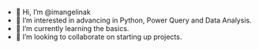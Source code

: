 - 👋 Hi, I’m @imangelinak
- 👀 I’m interested in advancing in Python, Power Query and Data Analysis.
- 🌱 I’m currently learning the basics. 
- 💞️ I’m looking to collaborate on starting up projects.

<!---
imangelinak/imangelinak is a ✨ special ✨ repository because its `README.md` (this file) appears on your GitHub profile.
You can click the Preview link to take a look at your changes.
--->

